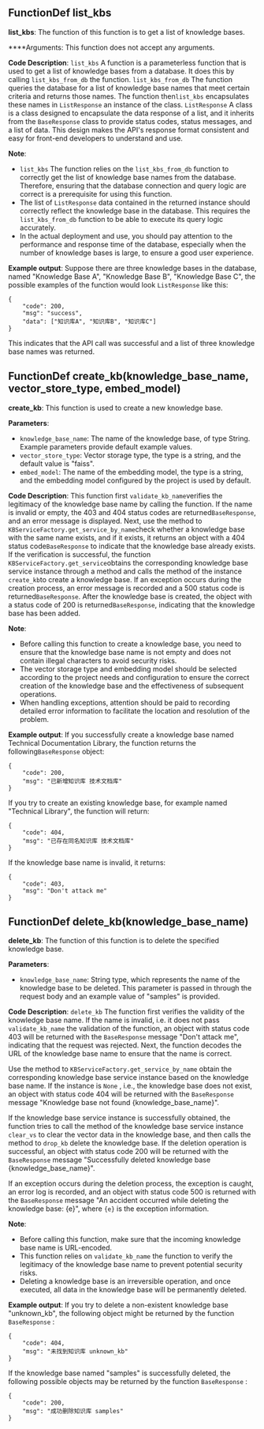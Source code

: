 ## FunctionDef list_kbs
**list_kbs**: The function of this function is to get a list of knowledge bases. 

****Arguments: This function does not accept any arguments. 

**Code Description**: `list_kbs` A function is a parameterless function that is used to get a list of knowledge bases from a database. It does this by calling `list_kbs_from_db` the function. `list_kbs_from_db` The function queries the database for a list of knowledge base names that meet certain criteria and returns those names. The function then`list_kbs` encapsulates these names in `ListResponse` an instance of the class. `ListResponse` A class is a class designed to encapsulate the data response of a list, and it inherits from  the `BaseResponse` class to provide status codes, status messages, and a list of data. This design makes the API's response format consistent and easy for front-end developers to understand and use. 

**Note**:
- `list_kbs` The function relies on  the `list_kbs_from_db` function to correctly get the list of knowledge base names from the database. Therefore, ensuring that the database connection and query logic are correct is a prerequisite for using this function. 
- The list of `ListResponse` data contained in the returned instance should correctly reflect the knowledge base in the database. This requires the `list_kbs_from_db` function to be able to execute its query logic accurately. 
- In the actual deployment and use, you should pay attention to the performance and response time of the database, especially when the number of knowledge bases is large, to ensure a good user experience.

**Example output**:
Suppose there are three knowledge bases in the database, named "Knowledge Base A", "Knowledge Base B", "Knowledge Base C", the possible examples of the function would look `ListResponse` like this:
```
{
    "code": 200,
    "msg": "success",
    "data": ["知识库A", "知识库B", "知识库C"]
}
```
This indicates that the API call was successful and a list of three knowledge base names was returned.
## FunctionDef create_kb(knowledge_base_name, vector_store_type, embed_model)
**create_kb**: This function is used to create a new knowledge base. 

**Parameters**:
- `knowledge_base_name`: The name of the knowledge base, of type String. Example parameters provide default example values.
- `vector_store_type`: Vector storage type, the type is a string, and the default value is "faiss".
- `embed_model`: The name of the embedding model, the type is a string, and the embedding model configured by the project is used by default.

**Code Description**:
This function first `validate_kb_name`verifies the legitimacy of the knowledge base name by calling the function. If the name is invalid or empty, the 403 and 404 status codes are returned`BaseResponse`, and an error message is displayed. Next, use the method to `KBServiceFactory.get_service_by_name`check whether a knowledge base with the same name exists, and if it exists, it returns an object with a 404 status code`BaseResponse` to indicate that the knowledge base already exists. If the verification is successful, the function `KBServiceFactory.get_service`obtains the corresponding knowledge base service instance through a method and calls the method of the instance `create_kb`to create a knowledge base. If an exception occurs during the creation process, an error message is recorded and a 500 status code is returned`BaseResponse`. After the knowledge base is created, the object with a status code of 200 is returned`BaseResponse`, indicating that the knowledge base has been added. 

**Note**:
- Before calling this function to create a knowledge base, you need to ensure that the knowledge base name is not empty and does not contain illegal characters to avoid security risks.
- The vector storage type and embedding model should be selected according to the project needs and configuration to ensure the correct creation of the knowledge base and the effectiveness of subsequent operations.
- When handling exceptions, attention should be paid to recording detailed error information to facilitate the location and resolution of the problem.

**Example output**:
If you successfully create a knowledge base named Technical Documentation Library, the function returns the following`BaseResponse` object:
```
{
    "code": 200,
    "msg": "已新增知识库 技术文档库"
}
```
If you try to create an existing knowledge base, for example named "Technical Library", the function will return:
```
{
    "code": 404,
    "msg": "已存在同名知识库 技术文档库"
}
```
If the knowledge base name is invalid, it returns:
```
{
    "code": 403,
    "msg": "Don't attack me"
}
```
## FunctionDef delete_kb(knowledge_base_name)
**delete_kb**: The function of this function is to delete the specified knowledge base. 

**Parameters**:
- `knowledge_base_name`: String type, which represents the name of the knowledge base to be deleted. This parameter is passed in through the request body and an example value of "samples" is provided.

**Code Description**:
`delete_kb` The function first verifies the validity of the knowledge base name. If the name is invalid, i.e. it does not pass `validate_kb_name` the validation of the function, an object with status code 403 will be returned with the `BaseResponse` message "Don't attack me", indicating that the request was rejected. Next, the function decodes the URL of the knowledge base name to ensure that the name is correct. 

Use  the method to `KBServiceFactory.get_service_by_name` obtain the corresponding knowledge base service instance based on the knowledge base name. If the instance is `None` , i.e., the knowledge base does not exist, an object with status code 404 will be returned with the `BaseResponse` message "Knowledge base not found {knowledge_base_name}". 

If the knowledge base service instance is successfully obtained, the function tries to call the method of the knowledge base service instance `clear_vs` to clear the vector data in the knowledge base, and then calls  the method to `drop_kb` delete the knowledge base. If the deletion operation is successful, an object with status code 200 will be returned with the `BaseResponse` message "Successfully deleted knowledge base {knowledge_base_name}". 

If an exception occurs during the deletion process, the exception is caught, an error log is recorded, and an object with status code 500 is returned with the `BaseResponse` message "An accident occurred while deleting the knowledge base: {e}", where `{e}` is the  exception information. 

**Note**:
- Before calling this function, make sure that the incoming knowledge base name is URL-encoded.
- This function relies on `validate_kb_name` the function to verify the legitimacy of the knowledge base name to prevent potential security risks. 
- Deleting a knowledge base is an irreversible operation, and once executed, all data in the knowledge base will be permanently deleted.

**Example output**:
If you try to delete a non-existent knowledge base "unknown_kb", the following object might be returned by the function `BaseResponse` :
```
{
    "code": 404,
    "msg": "未找到知识库 unknown_kb"
}
```
If the knowledge base named "samples" is successfully deleted, the following possible objects may be returned by the function `BaseResponse` :
```
{
    "code": 200,
    "msg": "成功删除知识库 samples"
}
```
